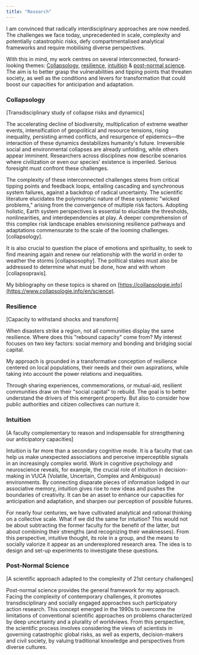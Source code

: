 ```yaml
---
title: "Research"
---
```

I am convinced that radically interdisciplinary approaches are now needed. The challenges we face today, unprecedented in scale, complexity and potentially catastrophic risks, defy compartmentalised analytical frameworks and require mobilising diverse perspectives.

With this in mind, my work centres on several interconnected, forward-looking themes: [Collapsology](https://claude.ai/chat/0ee1fc26-0a2c-4834-a828-243fd8266b68#collapsology), [resilience](https://claude.ai/chat/0ee1fc26-0a2c-4834-a828-243fd8266b68#resilience), [intuition](https://claude.ai/chat/0ee1fc26-0a2c-4834-a828-243fd8266b68#intuition) & [post-normal science](https://claude.ai/chat/0ee1fc26-0a2c-4834-a828-243fd8266b68#post-normal-science). The aim is to better grasp the vulnerabilities and tipping points that threaten society, as well as the conditions and levers for transformation that could boost our capacities for anticipation and adaptation.

### Collapsology

[Transdisciplinary study of collapse risks and dynamics]

The accelerating decline of biodiversity, multiplication of extreme weather events, intensification of geopolitical and resource tensions, rising inequality, persisting armed conflicts, and resurgence of epidemics—the interaction of these dynamics destabilizes humanity's future. Irreversible social and environmental collapses are already unfolding, while others appear imminent. Researchers across disciplines now describe scenarios where civilization or even our species' existence is imperiled. Serious foresight must confront these challenges.

The complexity of these interconnected challenges stems from critical tipping points and feedback loops, entailing cascading and synchronous system failures, against a backdrop of radical uncertainty. The scientific literature elucidates the polymorphic nature of these systemic "wicked problems," arising from the convergence of multiple risk factors. Adopting holistic, Earth system perspectives is essential to elucidate the thresholds, nonlinearities, and interdependencies at play. A deeper comprehension of this complex risk landscape enables envisioning resilience pathways and adaptations commensurate to the scale of the looming challenges. [collapsology].

It is also crucial to question the place of emotions and spirituality, to seek to find meaning again and renew our relationship with the world in order to weather the storms [collapsosophy]. The political stakes must also be addressed to determine what must be done, how and with whom [collapsopraxis].

My bibliography on these topics is shared on [https://collapsologie.info](https://www.collapsologie.info/en/science).

### Resilience

[Capacity to withstand shocks and transform]

When disasters strike a region, not all communities display the same resilience. Where does this "rebound capacity" come from? My interest focuses on two key factors: social memory and bonding and bridging social capital.

My approach is grounded in a transformative conception of resilience centered on local populations, their needs and their own aspirations, while taking into account the power relations and inequalities.

Through sharing experiences, commemorations, or mutual-aid, resilient communities draw on their "social capital" to rebuild. The goal is to better understand the drivers of this emergent property. But also to consider how public authorities and citizen collectives can nurture it.

### Intuition

[A faculty complementary to reason and indispensable for strengthening our anticipatory capacities]

Intuition is far more than a secondary cognitive mode. It is a faculty that can help us make unexpected associations and perceive imperceptible signals in an increasingly complex world. Work in cognitive psychology and neuroscience reveals, for example, the crucial role of intuition in decision-making in VUCA (Volatile, Uncertain, Complex and Ambiguous) environments. By connecting disparate pieces of information lodged in our associative memory, intuition gives rise to new ideas and pushes the boundaries of creativity. It can be an asset to enhance our capacities for anticipation and adaptation, and sharpen our perception of possible futures.

For nearly four centuries, we have cultivated analytical and rational thinking on a collective scale. What if we did the same for intuition? This would not be about subtracting the former faculty for the benefit of the latter, but about combining their strengths (and recognizing their weaknesses). From this perspective, intuitive thought, its role in a group, and the means to socially valorize it appear as an underexplored research area. The idea is to design and set-up experiments to investigate these questions.

### Post-Normal Science
[A scientific approach adapted to the complexity of 21st century challenges]

Post-normal science provides the general framework for my approach. Facing the complexity of contemporary challenges, it promotes transdisciplinary and socially engaged approaches such participatory action research. This concept emerged in the 1990s to overcome the limitations of conventional scientific approaches on problems characterized by deep uncertainty and a plurality of worldviews. From this perspective, the scientific process involves considering the views of scientists in governing catastrophic global risks, as well as experts, decision-makers and civil society, by valuing traditional knowledge and perspectives from diverse cultures. 
